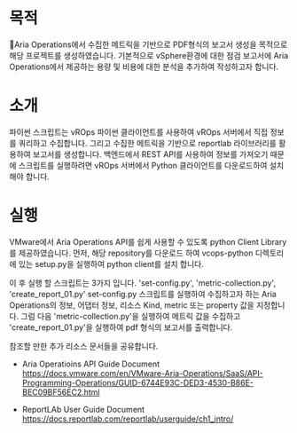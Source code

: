 # 목적
Aria Operations에서 수집한 메트릭을 기반으로 PDF형식의 보고서 생성을 목적으로 해당 프로젝트를 생성하였습니다.
기본적으로 vSphere환경에 대한 점검 보고서에 Aria Operations에서 제공하는 용량 및 비용에 대한 분석을 추가하여 작성하고자 합니다.

# 소개
파이썬 스크립트는 vROps 파이썬 클라이언트를 사용하여 vROps 서버에서 직접 정보를 쿼리하고 수집합니다. 그리고 수집한 메트릭을 기반으로 reportlab 라이브러리를 활용하여 보고서를 생성합니다.
백엔드에서 REST API를 사용하여 정보를 가져오기 때문에 스크립트를 실행하려면 vROps 서버에서 Python 클라이언트를 다운로드하여 설치해야 합니다.

# 실행
VMware에서 Aria Operations API를 쉽게 사용할 수 있도록 python Client Library를 제공하였습니다.
먼저, 해당 repository를 다운로드 하여 vcops-python 디렉토리에 있는 setup.py을 실행하여 python client를 설치 합니다.

이 후 실행 할 스크립트는 3가지 입니다. 'set-config.py', 'metric-collection.py', 'create_report_01.py'
set-config.py 스크립트를 실행하여 수집하고자 하는 Aria Operations의 정보, 어댑터 정보, 리소스 Kind, metric 또는 property 값을 지정합니다.
그럼 다음 'metric-collection.py'을 실행하여 메트릭 값을 수집하고 'create_report_01.py'을 실행하여 pdf 형식의 보고서를 출력합니다.

참조할 만한 추가 리소스 문서들을 공유합니다.
- Aria Operatioins API Guide Document
https://docs.vmware.com/en/VMware-Aria-Operations/SaaS/API-Programming-Operations/GUID-6744E93C-DED3-4530-B86E-BEC09BF56EC2.html

- ReportLAb User Guide Document
https://docs.reportlab.com/reportlab/userguide/ch1_intro/






